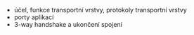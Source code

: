 - účel, funkce transportní vrstvy, protokoly transportní vrstvy
- porty aplikací
- 3-way handshake a ukončení spojení